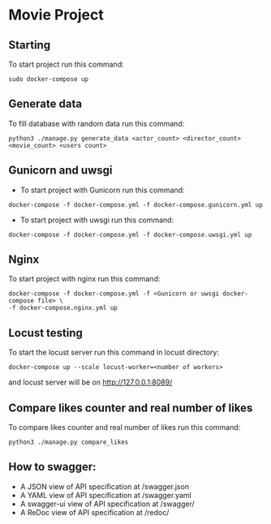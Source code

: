 Movie Project
=======
## Starting
To start project run this command:
```
sudo docker-compose up
```
## Generate data
To fill database with random data run this command:
```
python3 ./manage.py generate_data <actor_count> <director_count> <movie_count> <users count>
```
## Gunicorn and uwsgi
* To start project with Gunicorn run this command:
```
docker-compose -f docker-compose.yml -f docker-compose.gunicorn.yml up
```
* To start project with uwsgi run this command:
```
docker-compose -f docker-compose.yml -f docker-compose.uwsgi.yml up
```
## Nginx
To start project with nginx run this command:
```
docker-compose -f docker-compose.yml -f <Gunicorn or uwsgi docker-compose file> \
-f docker-compose.nginx.yml up
```
## Locust testing
To start the locust server run this command in locust directory:
```
docker-compose up --scale locust-worker=<number of workers>
```
and locust server will be on http://127.0.0.1:8089/


## Compare likes counter and real number of likes
To compare likes counter and real number of likes run this command:
```
python3 ./manage.py compare_likes
```
## How to swagger:
* A JSON view of API specification at /swagger.json
* A YAML view of API specification at /swagger.yaml
* A swagger-ui view of API specification at /swagger/
* A ReDoc view of API specification at /redoc/
